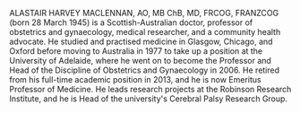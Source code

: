 ALASTAIR HARVEY MACLENNAN, AO, MB ChB, MD, FRCOG, FRANZCOG (born 28 March 1945) is a Scottish-Australian doctor, professor of obstetrics and gynaecology, medical researcher, and a community health advocate. He studied and practised medicine in Glasgow, Chicago, and Oxford before moving to Australia in 1977 to take up a position at the University of Adelaide, where he went on to become the Professor and Head of the Discipline of Obstetrics and Gynaecology in 2006. He retired from his full-time academic position in 2013, and he is now Emeritus Professor of Medicine. He leads research projects at the Robinson Research Institute, and he is Head of the university's Cerebral Palsy Research Group.
